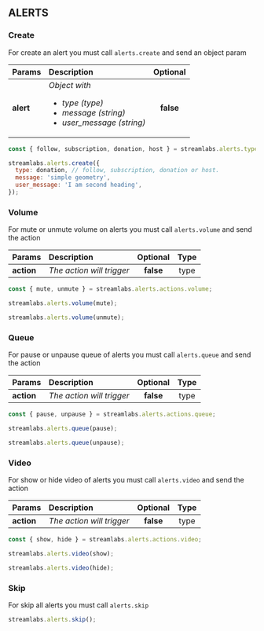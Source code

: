 ## ALERTS

### Create
For create an alert you must call `alerts.create` and send an object param

| Params   | Description     | Optional | 
| -------- |:---------------| :-----:|
| **alert**  | *Object with <ul>  <li>type (type)</li>  <li>message (string)</li> <li>user_message (string)</li></ul>* | **false** |

```js
const { follow, subscription, donation, host } = streamlabs.alerts.types;

streamlabs.alerts.create({
  type: donation, // follow, subscription, donation or host.
  message: 'simple geometry',
  user_message: 'I am second heading',
});
```

### Volume
For mute or unmute volume on alerts you must call `alerts.volume` and send the action

| Params       | Description     | Optional | Type |
| --------     |:---------------| :-----:| :-----:|
| **action**     | *The action will trigger* | **false** |  type |

```js
const { mute, unmute } = streamlabs.alerts.actions.volume;

streamlabs.alerts.volume(mute);

streamlabs.alerts.volume(unmute);
```

### Queue
For pause or unpause queue of alerts you must call `alerts.queue` and send the action

| Params       | Description     | Optional | Type |
| --------     |:---------------| :-----:| :-----:|
| **action**     | *The action will trigger* | **false** |  type |

```js
const { pause, unpause } = streamlabs.alerts.actions.queue;

streamlabs.alerts.queue(pause);

streamlabs.alerts.queue(unpause);
```

### Video
For show or hide video of alerts you must call `alerts.video` and send the action

| Params       | Description     | Optional | Type |
| --------     |:---------------| :-----:| :-----:|
| **action**     | *The action will trigger* | **false** |  type |

```js
const { show, hide } = streamlabs.alerts.actions.video;

streamlabs.alerts.video(show);

streamlabs.alerts.video(hide);
```

### Skip
For skip all alerts you must call `alerts.skip`

```js
streamlabs.alerts.skip();
```

